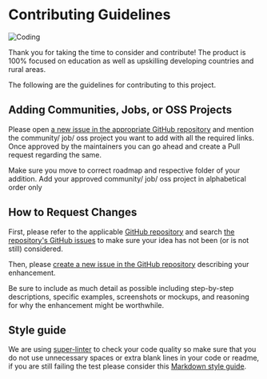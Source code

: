 # Contributing Guidelines
<p align="Left"><img align="center" alt="Coding" src="https://media2.giphy.com/media/v1.Y2lkPTc5MGI3NjExcW1nM2UxbXN4aWcyNGNrbTRtbW5ta2JwZmh1d2lkM2lob3NlOGtsMyZlcD12MV9pbnRlcm5hbF9naWZfYnlfaWQmY3Q9Zw/5Zesu5VPNGJlm/200.webp"></p>

Thank you for taking the time to consider and contribute! The product is 100% focused on education as well as upskilling developing countries and rural areas.

The following are the guidelines for contributing to this project.

## Adding Communities, Jobs, or OSS Projects

Please open [a new issue in the appropriate GitHub repository][new-issue] and mention the community/ job/ oss project you want to add with all the required links. Once approved by the maintainers you can go ahead and create a Pull request regarding the same.

Make sure you move to correct roadmap and respective folder of your addition. Add your approved community/ job/ oss project in alphabetical order only

## How to Request Changes

First, please refer to the applicable [GitHub repository][github-repo] and search [the repository's GitHub issues][issues-list] to make sure your idea has not been (or is not still) considered.

Then, please [create a new issue in the GitHub repository][new-issue] describing your enhancement.

Be sure to include as much detail as possible including step-by-step descriptions, specific examples, screenshots or mockups, and reasoning for why the enhancement might be worthwhile.

[new-issue]: https://github.com/GEEX-org/Resources/issues/new
[github-repo]: https://github.com/GEEX-org/Resources/
[issues-list]: https://github.com/GEEX-org/Resources/issues

## Style guide

We are using [super-linter](https://github.com/github/super-linter) to check your code quality so make sure that you do not use unnecessary spaces or extra blank lines in your code or readme, if you are still failing the test please consider this [Markdown style guide](https://google.github.io/styleguide/docguide/style.html).
